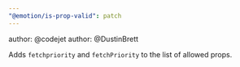 ```yaml
---
"@emotion/is-prop-valid": patch
---
```



author: @codejet
author: @DustinBrett

Adds `fetchpriority` and `fetchPriority` to the list of allowed props.

